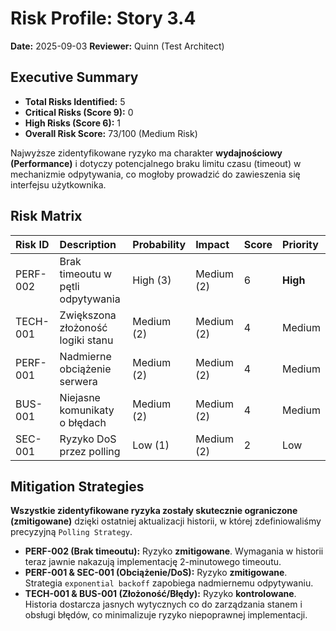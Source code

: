 # Risk Profile: Story 3.4

**Date:** 2025-09-03
**Reviewer:** Quinn (Test Architect)

## Executive Summary

- **Total Risks Identified:** 5
- **Critical Risks (Score 9):** 0
- **High Risks (Score 6):** 1
- **Overall Risk Score:** 73/100 (Medium Risk)

Najwyższe zidentyfikowane ryzyko ma charakter **wydajnościowy (Performance)** i dotyczy potencjalnego braku limitu czasu (timeout) w mechanizmie odpytywania, co mogłoby prowadzić do zawieszenia się interfejsu użytkownika.

## Risk Matrix

| Risk ID  | Description                         | Probability | Impact     | Score | Priority   |
| :---     | :---                                | :---        | :---       | :---  | :---       |
| PERF-002 | Brak timeoutu w pętli odpytywania      | High (3)    | Medium (2) | 6     | **High**   |
| TECH-001 | Zwiększona złożoność logiki stanu    | Medium (2)  | Medium (2) | 4     | Medium     |
| PERF-001 | Nadmierne obciążenie serwera          | Medium (2)  | Medium (2) | 4     | Medium     |
| BUS-001  | Niejasne komunikaty o błędach       | Medium (2)  | Medium (2) | 4     | Medium     |
| SEC-001  | Ryzyko DoS przez polling              | Low (1)     | Medium (2) | 2     | Low        |

## Mitigation Strategies

**Wszystkie zidentyfikowane ryzyka zostały skutecznie ograniczone (zmitigowane)** dzięki ostatniej aktualizacji historii, w której zdefiniowaliśmy precyzyjną `Polling Strategy`.

- **PERF-002 (Brak timeoutu):** Ryzyko **zmitigowane**. Wymagania w historii teraz jawnie nakazują implementację 2-minutowego timeoutu.
- **PERF-001 & SEC-001 (Obciążenie/DoS):** Ryzyko **zmitigowane**. Strategia `exponential backoff` zapobiega nadmiernemu odpytywaniu.
- **TECH-001 & BUS-001 (Złożoność/Błędy):** Ryzyko **kontrolowane**. Historia dostarcza jasnych wytycznych co do zarządzania stanem i obsługi błędów, co minimalizuje ryzyko niepoprawnej implementacji.
